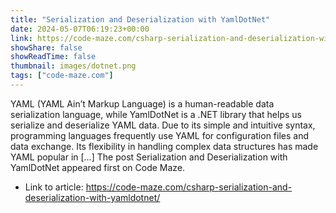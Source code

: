 ```yaml
---
title: "Serialization and Deserialization with YamlDotNet"
date: 2024-05-07T06:19:23+00:00
link: https://code-maze.com/csharp-serialization-and-deserialization-with-yamldotnet/
showShare: false
showReadTime: false
thumbnail: images/dotnet.png
tags: ["code-maze.com"]
---
```

YAML (YAML Ain’t Markup Language) is a human-readable data serialization language, while YamlDotNet is a .NET library that helps us serialize and deserialize YAML data. Due to its simple and intuitive syntax, programming languages frequently use YAML for configuration files and data exchange. Its flexibility in handling complex data structures has made YAML popular in […]
The post Serialization and Deserialization with YamlDotNet appeared first on Code Maze.

- Link to article: https://code-maze.com/csharp-serialization-and-deserialization-with-yamldotnet/
